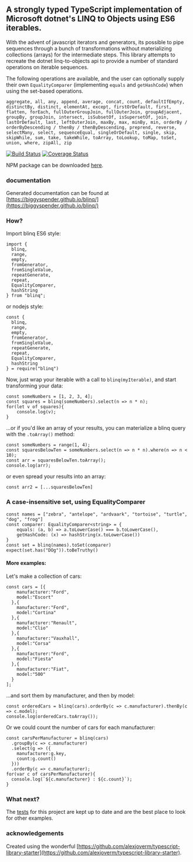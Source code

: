 ## A strongly typed TypeScript implementation of Microsoft dotnet's LINQ to Objects using ES6 iterables.

With the advent of javascript iterators and generators, its possible to pipe sequences through a bunch of transformations without materializing collections (arrays) for the intermediate steps. This library attempts to recreate the dotnet linq-to-objects api to provide a number of standard operations on iterable sequences.

The following operations are available, and the user can optionally supply their own `EqualityComparer` (implementing `equals` and `getHashCode`) when using the set-based operations.



```aggregate, all, any, append, average, concat, count, defaultIfEmpty, distinctBy, distinct, elementAt, except, firstOrDefault, first, flatten, forEach, fullOuterGroupJoin, fullOuterJoin, groupAdjacent, groupBy, groupJoin, intersect, isSubsetOf, isSupersetOf, join, lastOrDefault, last, leftOuterJoin, maxBy, max, minBy, min, orderBy / orderByDescending / thenBy / thenByDescending, preprend, reverse, selectMany, select, sequenceEqual, singleOrDefault, single, skip, skipWhile, sum, take, takeWhile, toArray, toLookup, toMap, toSet, union, where, zipAll, zip```

[![Build Status](https://travis-ci.org/biggyspender/blinq.svg?branch=master)](https://travis-ci.org/biggyspender/blinq)
[![Coverage Status](https://coveralls.io/repos/github/biggyspender/blinq/badge.svg?branch=master)](https://coveralls.io/github/biggyspender/blinq?branch=master)

NPM package can be downloaded [here](https://www.npmjs.com/package/blinq).

### documentation

Generated documentation can be found at [https://biggyspender.github.io/blinq/](https://biggyspender.github.io/blinq/)

### How?

Import blinq ES6 style:

    import {
      blinq,
      range,
      empty,
      fromGenerator,
      fromSingleValue,
      repeatGenerate,
      repeat,
      EqualityComparer,
      hashString
    } from "blinq";

or nodejs style:

    const {
      blinq,
      range,
      empty,
      fromGenerator,
      fromSingleValue,
      repeatGenerate,
      repeat,
      EqualityComparer,
      hashString
    } = require("blinq")

Now, just wrap your iterable with a call to `blinq(myIterable)`, and start transforming your data:


    const someNumbers = [1, 2, 3, 4];
    const squares = blinq(someNumbers).select(n => n * n);
    for(let v of squares){
        console.log(v);
    }
    
...or if you'd like an array of your results, you can materialize a blinq query with the `.toArray()` method:

    const someNumbers = range(1, 4);
    const squaresBelowTen = someNumbers.select(n => n * n).where(n => n < 10);
    const arr = squaresBelowTen.toArray();
    console.log(arr);
  
or even spread your results into an array:

    const arr2 = [...squaresBelowTen]

### A case-insensitive set, using EqualityComparer<T>

    const names = ["zebra", "antelope", "ardvaark", "tortoise", "turtle", "dog", "frog"]
    const comparer: EqualityComparer<string> = {
        equals: (a, b) => a.toLowerCase() === b.toLowerCase(),
        getHashCode: (x) => hashString(x.toLowerCase())
    }
    const set = blinq(names).toSet(comparer)
    expect(set.has("DOg")).toBeTruthy()

#### More examples:

Let's make a collection of cars:

    const cars = [{
        manufacturer:"Ford",
        model:"Escort"
      },{
        manufacturer:"Ford",
        model:"Cortina"
      },{
        manufacturer:"Renault",
        model:"Clio"
      },{
        manufacturer:"Vauxhall",
        model:"Corsa"
      },{
        manufacturer:"Ford",
        model:"Fiesta"
      },{
        manufacturer:"Fiat",
        model:"500"
      }
    ];
    
...and sort them by manufacturer, and then by model:

    const orderedCars = blinq(cars).orderBy(c => c.manufacturer).thenBy(c => c.model);
    console.log(orderedCars.toArray());
    
Or we could count the number of cars for each manufacturer:

    const carsPerManufacturer = blinq(cars)
      .groupBy(c => c.manufacturer)
      .select(g => ({
        manufacturer:g.key, 
        count:g.count()
      }))
      .orderBy(c => c.manufacturer);
    for(var c of carsPerManufacturer){
      console.log(`${c.manufacturer} : ${c.count}`);
    }

### What next?

The [tests](https://github.com/biggyspender/blinq/tree/master/test) for this project are kept up to date and are the best place to look for other examples.


### acknowledgements

Created using the wonderful [https://github.com/alexjoverm/typescript-library-starter](https://github.com/alexjoverm/typescript-library-starter).
